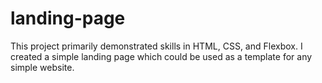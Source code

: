 # landing-page
This project primarily demonstrated skills in HTML, CSS, and Flexbox. I created a simple landing page which could be used as a template for any simple website. 
